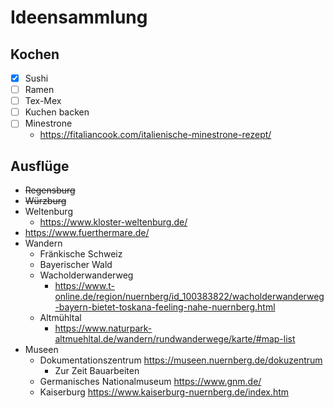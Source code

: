 # Ideensammlung

## Kochen

* [x] Sushi
* [ ] Ramen
* [ ] Tex-Mex
* [ ] Kuchen backen
* [ ] Minestrone
    * https://fitaliancook.com/italienische-minestrone-rezept/

## Ausflüge

* ~~Regensburg~~
* ~~Würzburg~~
* Weltenburg
    * https://www.kloster-weltenburg.de/
* https://www.fuerthermare.de/
* Wandern
    * Fränkische Schweiz
    * Bayerischer Wald
    * Wacholderwanderweg
        * https://www.t-online.de/region/nuernberg/id_100383822/wacholderwanderweg-bayern-bietet-toskana-feeling-nahe-nuernberg.html
    * Altmühltal
        * https://www.naturpark-altmuehltal.de/wandern/rundwanderwege/karte/#map-list
* Museen
    * Dokumentationszentrum 
    https://museen.nuernberg.de/dokuzentrum
        * Zur Zeit Bauarbeiten 
    * Germanisches Nationalmuseum 
        https://www.gnm.de/
    * Kaiserburg 
        https://www.kaiserburg-nuernberg.de/index.htm 

